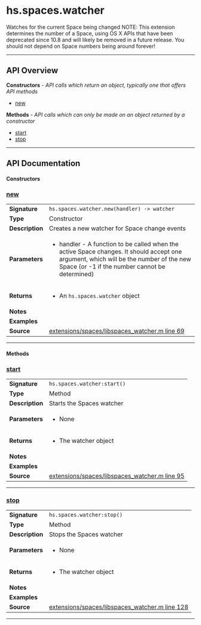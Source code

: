 # hs.spaces.watcher

Watches for the current Space being changed
NOTE: This extension determines the number of a Space, using OS X APIs that have been deprecated since 10.8 and will likely be removed in a future release. You should not depend on Space numbers being around forever!

---

## API Overview
**Constructors** - _API calls which return an object, typically one that offers API methods_
 * [new](#new)

**Methods** - _API calls which can only be made on an object returned by a constructor_
 * [start](#start)
 * [stop](#stop)


---

## API Documentation

#### Constructors


### [new](#new)

|                                             |                                                                                     |
| --------------------------------------------|-------------------------------------------------------------------------------------|
| **Signature**                               | `hs.spaces.watcher.new(handler) -> watcher`                                                                    |
| **Type**                                    | Constructor                                                                     |
| **Description**                             | Creates a new watcher for Space change events                                                                     |
| **Parameters**                              | <ul><li>handler - A function to be called when the active Space changes. It should accept one argument, which will be the number of the new Space (or -1 if the number cannot be determined)</li></ul> |
| **Returns**                                 | <ul><li>An `hs.spaces.watcher` object</li></ul>          |
| **Notes**                                   | <ul></ul> |
| **Examples**                                | <ul></ul> |
| **Source**                                  | [extensions/spaces/libspaces_watcher.m line 69](https://github.com/CommandPost/CommandPost-App/blob/master/extensions/spaces/libspaces_watcher.m#L69) |

---

#### Methods


### [start](#start)

|                                             |                                                                                     |
| --------------------------------------------|-------------------------------------------------------------------------------------|
| **Signature**                               | `hs.spaces.watcher:start()`                                                                    |
| **Type**                                    | Method                                                                     |
| **Description**                             | Starts the Spaces watcher                                                                     |
| **Parameters**                              | <ul><li>None</li></ul> |
| **Returns**                                 | <ul><li>The watcher object</li></ul>          |
| **Notes**                                   | <ul></ul> |
| **Examples**                                | <ul></ul> |
| **Source**                                  | [extensions/spaces/libspaces_watcher.m line 95](https://github.com/CommandPost/CommandPost-App/blob/master/extensions/spaces/libspaces_watcher.m#L95) |

---


### [stop](#stop)

|                                             |                                                                                     |
| --------------------------------------------|-------------------------------------------------------------------------------------|
| **Signature**                               | `hs.spaces.watcher:stop()`                                                                    |
| **Type**                                    | Method                                                                     |
| **Description**                             | Stops the Spaces watcher                                                                     |
| **Parameters**                              | <ul><li>None</li></ul> |
| **Returns**                                 | <ul><li>The watcher object</li></ul>          |
| **Notes**                                   | <ul></ul> |
| **Examples**                                | <ul></ul> |
| **Source**                                  | [extensions/spaces/libspaces_watcher.m line 128](https://github.com/CommandPost/CommandPost-App/blob/master/extensions/spaces/libspaces_watcher.m#L128) |

---


